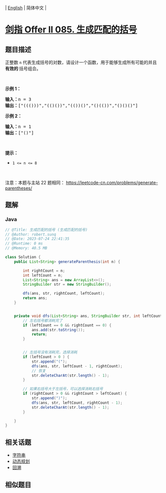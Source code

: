 
| [English](README_EN.md) | 简体中文 |

# [剑指 Offer II 085. 生成匹配的括号](https://leetcode.cn//problems/IDBivT/)

## 题目描述

<p>正整数&nbsp;<code>n</code>&nbsp;代表生成括号的对数，请设计一个函数，用于能够生成所有可能的并且 <strong>有效的 </strong>括号组合。</p>

<p>&nbsp;</p>

<p><strong>示例 1：</strong></p>

<pre>
<strong>输入：</strong>n = 3
<strong>输出：</strong>[&quot;((()))&quot;,&quot;(()())&quot;,&quot;(())()&quot;,&quot;()(())&quot;,&quot;()()()&quot;]
</pre>

<p><strong>示例 2：</strong></p>

<pre>
<strong>输入：</strong>n = 1
<strong>输出：</strong>[&quot;()&quot;]
</pre>

<p>&nbsp;</p>

<p><strong>提示：</strong></p>

<ul>
	<li><code>1 &lt;= n &lt;= 8</code></li>
</ul>

<p>&nbsp;</p>

<p><meta charset="UTF-8" />注意：本题与主站 22&nbsp;题相同：&nbsp;<a href="https://leetcode-cn.com/problems/generate-parentheses/">https://leetcode-cn.com/problems/generate-parentheses/</a></p>


## 题解


### Java

```Java
// @Title: 生成匹配的括号 (生成匹配的括号)
// @Author: robert.sunq
// @Date: 2023-07-24 22:41:35
// @Runtime: 0 ms
// @Memory: 40.5 MB

class Solution {
    public List<String> generateParenthesis(int n) {

        int rightCount = n;
        int leftCount = n;
        List<String> ans = new ArrayList<>();
        StringBuilder str = new StringBuilder();

        dfs(ans, str, rightCount, leftCount);
        return ans;
    }


    private void dfs(List<String> ans, StringBuilder str, int leftCount, int rightCount) {
        // 左右括号都消耗完了
        if (leftCount == 0 && rightCount == 0) {
            ans.add(str.toString());
            return;
        }


        // 左括号没有消耗完，选择消耗
        if (leftCount > 0 ) {
            str.append("(");
            dfs(ans, str, leftCount - 1, rightCount);
            // 恢复
            str.deleteCharAt(str.length() - 1);
        }

        // 如果右括号大于左括号，可以选择消耗右括号
        if (rightCount > 0 && rightCount > leftCount) {
            str.append(")");
            dfs(ans, str, leftCount, rightCount - 1);
            str.deleteCharAt(str.length() - 1);
        }

    }
}
```



## 相关话题

- [字符串](https://leetcode.cn//tag/string)
- [动态规划](https://leetcode.cn//tag/dynamic-programming)
- [回溯](https://leetcode.cn//tag/backtracking)

## 相似题目



